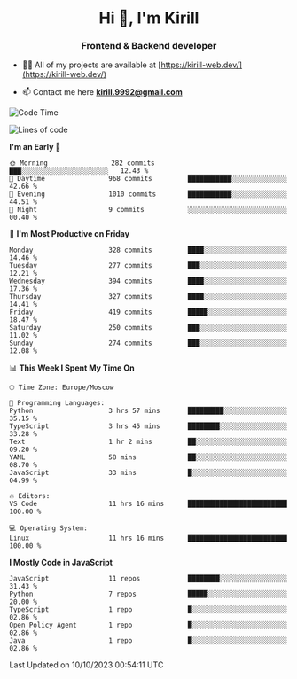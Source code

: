 <h1 align="center">Hi 👋, I'm Kirill</h1>
<h3 align="center">Frontend & Backend developer</h3>

- 👨‍💻 All of my projects are available at [https://kirill-web.dev/](https://kirill-web.dev/)

- 📫 Contact me here **kirill.9992@gmail.com**











<!--START_SECTION:waka-->
![Code Time](http://img.shields.io/badge/Code%20Time-1%2C470%20hrs%2023%20mins-blue)

![Lines of code](https://img.shields.io/badge/From%20Hello%20World%20I%27ve%20Written-3.6%20million%20lines%20of%20code-blue)

**I'm an Early 🐤** 

```text
🌞 Morning                282 commits         ███░░░░░░░░░░░░░░░░░░░░░░   12.43 % 
🌆 Daytime                968 commits         ███████████░░░░░░░░░░░░░░   42.66 % 
🌃 Evening                1010 commits        ███████████░░░░░░░░░░░░░░   44.51 % 
🌙 Night                  9 commits           ░░░░░░░░░░░░░░░░░░░░░░░░░   00.40 % 
```
📅 **I'm Most Productive on Friday** 

```text
Monday                   328 commits         ████░░░░░░░░░░░░░░░░░░░░░   14.46 % 
Tuesday                  277 commits         ███░░░░░░░░░░░░░░░░░░░░░░   12.21 % 
Wednesday                394 commits         ████░░░░░░░░░░░░░░░░░░░░░   17.36 % 
Thursday                 327 commits         ████░░░░░░░░░░░░░░░░░░░░░   14.41 % 
Friday                   419 commits         █████░░░░░░░░░░░░░░░░░░░░   18.47 % 
Saturday                 250 commits         ███░░░░░░░░░░░░░░░░░░░░░░   11.02 % 
Sunday                   274 commits         ███░░░░░░░░░░░░░░░░░░░░░░   12.08 % 
```


📊 **This Week I Spent My Time On** 

```text
🕑︎ Time Zone: Europe/Moscow

💬 Programming Languages: 
Python                   3 hrs 57 mins       █████████░░░░░░░░░░░░░░░░   35.15 % 
TypeScript               3 hrs 45 mins       ████████░░░░░░░░░░░░░░░░░   33.28 % 
Text                     1 hr 2 mins         ██░░░░░░░░░░░░░░░░░░░░░░░   09.20 % 
YAML                     58 mins             ██░░░░░░░░░░░░░░░░░░░░░░░   08.70 % 
JavaScript               33 mins             █░░░░░░░░░░░░░░░░░░░░░░░░   04.99 % 

🔥 Editors: 
VS Code                  11 hrs 16 mins      █████████████████████████   100.00 % 

💻 Operating System: 
Linux                    11 hrs 16 mins      █████████████████████████   100.00 % 
```

**I Mostly Code in JavaScript** 

```text
JavaScript               11 repos            ████████░░░░░░░░░░░░░░░░░   31.43 % 
Python                   7 repos             █████░░░░░░░░░░░░░░░░░░░░   20.00 % 
TypeScript               1 repo              █░░░░░░░░░░░░░░░░░░░░░░░░   02.86 % 
Open Policy Agent        1 repo              █░░░░░░░░░░░░░░░░░░░░░░░░   02.86 % 
Java                     1 repo              █░░░░░░░░░░░░░░░░░░░░░░░░   02.86 % 
```




 Last Updated on 10/10/2023 00:54:11 UTC
<!--END_SECTION:waka-->
